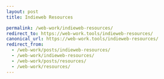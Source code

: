 ```yaml
---
layout: post
title: Indieweb Resources

permalink: /web-work/indieweb-resources/
redirect_to: https://web-work.tools/indieweb-resources/
canonical_url: https://web-work.tools/indieweb-resources/
redirect_from:
  - /web-work/posts/indieweb-resources/
  - /web-work/indieweb-resources/
  - /web-work/posts/resources/
  - /web-work/resources/
---
```

